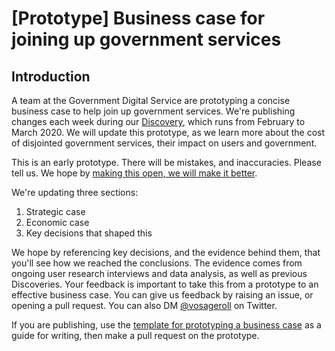 # [Prototype] Business case for joining up government services

## Introduction

A team at the Government Digital Service are prototyping a concise business case to help join up government services. We're publishing changes each week during our [Discovery](https://www.gov.uk/service-manual/agile-delivery/how-the-discovery-phase-works), which runs from February to March 2020. We will update this prototype, as we learn more about the cost of disjointed government services, their impact on users and government.

This is an early prototype. There will be mistakes, and inaccuracies. Please tell us. We hope by [making this open, we will make it better](https://www.gov.uk/guidance/government-design-principles#make-things-open-it-makes-things-better).

We're updating three sections:

1. Strategic case
2. Economic case
3. Key decisions that shaped this

We hope by referencing key decisions, and the evidence behind them, that you'll see how we reached the conclusions. The evidence comes from ongoing user research interviews and data analysis, as well as previous Discoveries. Your feedback is important to take this from a prototype to an effective business case. You can give us feedback by raising an issue, or opening a pull request. You can also DM [@vosageroll](https://twitter.com/vosageroll) on Twitter.

If you are publishing, use the [template for prototyping a business case](https://github.com/alphagov/prototype-case-joined-up-services/blob/master/template-prototype-business-case.MD) as a guide for writing, then make a pull request on the prototype.
